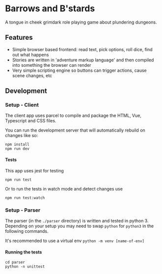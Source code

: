# Barrows and B'stards

A tongue in cheek grimdark role playing game about plundering dungeons.

## Features

- Simple browser based frontend: read text, pick options, roll dice, find out what happens
- Stories are written in 'adventure markup language' and then compiled into something the browser can render
- Very simple scripting engine so buttons can trigger actions, cause scene changes, etc

## Development

### Setup - Client

The client app uses parcel to compile and package the HTML, Vue, Typescript and CSS files.

You can run the development server that will automatically rebuild on changes like so:

```
npm install
npm run dev
```

#### Tests

This app uses jest for testing

```
npm run test
```

Or to run the tests in watch mode and detect changes use

```
npm run test:watch
```

### Setup - Parser

The parser (in the `./parser` directory) is written and tested in python 3. Depending on your setup you may need to swap `python` for `python3` in the following commands.

It's recommended to use a virtual env `python -m venv [name-of-env]`

#### Running the tests

```
cd parser
python -n unittest
```
